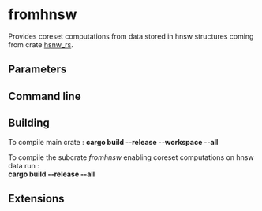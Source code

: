 # fromhnsw

Provides coreset computations from data stored in hnsw structures coming from crate [hsnw_rs](https://crates.io/crates/hnsw_rs).

## Parameters


## Command line

## Building

To compile main crate :
**cargo build --release --workspace --all**

To compile the subcrate *fromhnsw* enabling coreset computations on hnsw data run :  
**cargo build --release --all**

## Extensions
